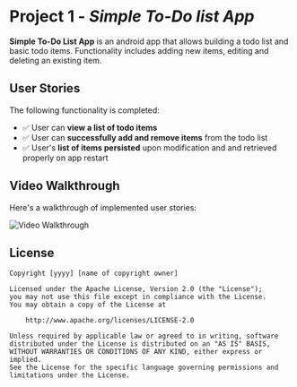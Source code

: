 # Project 1 - *Simple To-Do list App*

**Simple To-Do List App** is an android app that allows building a todo list and basic todo items. Functionality includes adding new items, editing and deleting an existing item.

## User Stories

The following functionality is completed:

* ✅ User can **view a list of todo items**
* ✅ User can **successfully add and remove items** from the todo list
* ✅ User's **list of items persisted** upon modification and and retrieved properly on app restart

## Video Walkthrough

Here's a walkthrough of implemented user stories:

<img src='http://g.recordit.co/iKXs45grVR.gif' title='Video Walkthrough' width='' alt='Video Walkthrough' />


## License

    Copyright [yyyy] [name of copyright owner]

    Licensed under the Apache License, Version 2.0 (the "License");
    you may not use this file except in compliance with the License.
    You may obtain a copy of the License at

        http://www.apache.org/licenses/LICENSE-2.0

    Unless required by applicable law or agreed to in writing, software
    distributed under the License is distributed on an "AS IS" BASIS,
    WITHOUT WARRANTIES OR CONDITIONS OF ANY KIND, either express or implied.
    See the License for the specific language governing permissions and
    limitations under the License.
